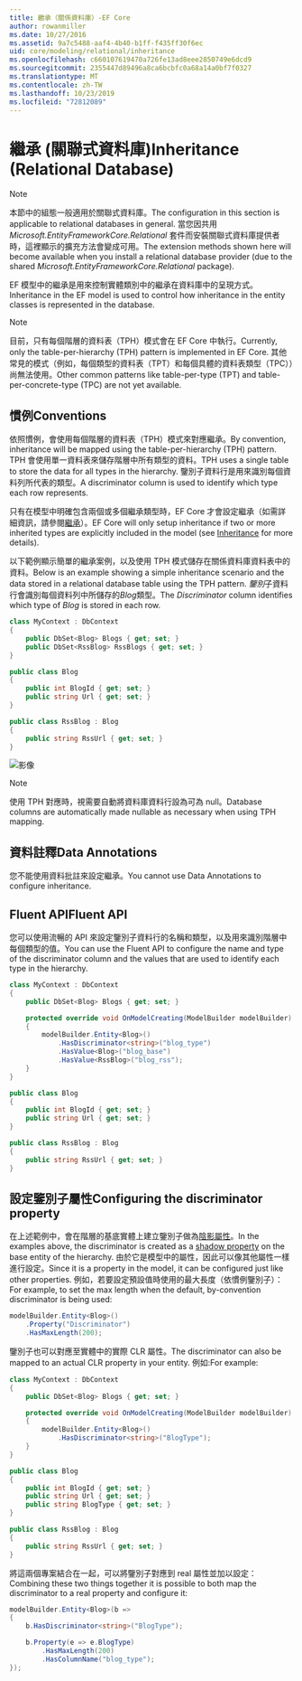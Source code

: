 ```yaml
---
title: 繼承（關係資料庫）-EF Core
author: rowanmiller
ms.date: 10/27/2016
ms.assetid: 9a7c5488-aaf4-4b40-b1ff-f435ff30f6ec
uid: core/modeling/relational/inheritance
ms.openlocfilehash: c660107619470a726fe13ad8eee2850749e6dcd9
ms.sourcegitcommit: 2355447d89496a8ca6bcbfc0a68a14a0bf7f0327
ms.translationtype: MT
ms.contentlocale: zh-TW
ms.lasthandoff: 10/23/2019
ms.locfileid: "72812089"
---
```

# <a name="inheritance-relational-database"></a><span data-ttu-id="70392-102">繼承 (關聯式資料庫)</span><span class="sxs-lookup"><span data-stu-id="70392-102">Inheritance (Relational Database)</span></span>

> [!NOTE]  
> <span data-ttu-id="70392-103">本節中的組態一般適用於關聯式資料庫。</span><span class="sxs-lookup"><span data-stu-id="70392-103">The configuration in this section is applicable to relational databases in general.</span></span> <span data-ttu-id="70392-104">當您因共用 *Microsoft.EntityFrameworkCore.Relational* 套件而安裝關聯式資料庫提供者時，這裡顯示的擴充方法會變成可用。</span><span class="sxs-lookup"><span data-stu-id="70392-104">The extension methods shown here will become available when you install a relational database provider (due to the shared *Microsoft.EntityFrameworkCore.Relational* package).</span></span>

<span data-ttu-id="70392-105">EF 模型中的繼承是用來控制實體類別中的繼承在資料庫中的呈現方式。</span><span class="sxs-lookup"><span data-stu-id="70392-105">Inheritance in the EF model is used to control how inheritance in the entity classes is represented in the database.</span></span>

> [!NOTE]  
> <span data-ttu-id="70392-106">目前，只有每個階層的資料表（TPH）模式會在 EF Core 中執行。</span><span class="sxs-lookup"><span data-stu-id="70392-106">Currently, only the table-per-hierarchy (TPH) pattern is implemented in EF Core.</span></span> <span data-ttu-id="70392-107">其他常見的模式（例如，每個類型的資料表（TPT）和每個具體的資料表類型（TPC））尚無法使用。</span><span class="sxs-lookup"><span data-stu-id="70392-107">Other common patterns like table-per-type (TPT) and table-per-concrete-type (TPC) are not yet available.</span></span>

## <a name="conventions"></a><span data-ttu-id="70392-108">慣例</span><span class="sxs-lookup"><span data-stu-id="70392-108">Conventions</span></span>

<span data-ttu-id="70392-109">依照慣例，會使用每個階層的資料表（TPH）模式來對應繼承。</span><span class="sxs-lookup"><span data-stu-id="70392-109">By convention, inheritance will be mapped using the table-per-hierarchy (TPH) pattern.</span></span> <span data-ttu-id="70392-110">TPH 會使用單一資料表來儲存階層中所有類型的資料。</span><span class="sxs-lookup"><span data-stu-id="70392-110">TPH uses a single table to store the data for all types in the hierarchy.</span></span> <span data-ttu-id="70392-111">鑒別子資料行是用來識別每個資料列所代表的類型。</span><span class="sxs-lookup"><span data-stu-id="70392-111">A discriminator column is used to identify which type each row represents.</span></span>

<span data-ttu-id="70392-112">只有在模型中明確包含兩個或多個繼承類型時，EF Core 才會設定繼承（如需詳細資訊，請參閱[繼承](../inheritance.md)）。</span><span class="sxs-lookup"><span data-stu-id="70392-112">EF Core will only setup inheritance if two or more inherited types are explicitly included in the model (see [Inheritance](../inheritance.md) for more details).</span></span>

<span data-ttu-id="70392-113">以下範例顯示簡單的繼承案例，以及使用 TPH 模式儲存在關係資料庫資料表中的資料。</span><span class="sxs-lookup"><span data-stu-id="70392-113">Below is an example showing a simple inheritance scenario and the data stored in a relational database table using the TPH pattern.</span></span> <span data-ttu-id="70392-114">*鑒別*子資料行會識別每個資料列中所儲存的*Blog*類型。</span><span class="sxs-lookup"><span data-stu-id="70392-114">The *Discriminator* column identifies which type of *Blog* is stored in each row.</span></span>

<!-- [!code-csharp[Main](samples/core/relational/Modeling/Conventions/InheritanceDbSets.cs)] -->
``` csharp
class MyContext : DbContext
{
    public DbSet<Blog> Blogs { get; set; }
    public DbSet<RssBlog> RssBlogs { get; set; }
}

public class Blog
{
    public int BlogId { get; set; }
    public string Url { get; set; }
}

public class RssBlog : Blog
{
    public string RssUrl { get; set; }
}
```

![影像](_static/inheritance-tph-data.png)

>[!NOTE]
> <span data-ttu-id="70392-116">使用 TPH 對應時，視需要自動將資料庫資料行設為可為 null。</span><span class="sxs-lookup"><span data-stu-id="70392-116">Database columns are automatically made nullable as necessary when using TPH mapping.</span></span>

## <a name="data-annotations"></a><span data-ttu-id="70392-117">資料註釋</span><span class="sxs-lookup"><span data-stu-id="70392-117">Data Annotations</span></span>

<span data-ttu-id="70392-118">您不能使用資料批註來設定繼承。</span><span class="sxs-lookup"><span data-stu-id="70392-118">You cannot use Data Annotations to configure inheritance.</span></span>

## <a name="fluent-api"></a><span data-ttu-id="70392-119">Fluent API</span><span class="sxs-lookup"><span data-stu-id="70392-119">Fluent API</span></span>

<span data-ttu-id="70392-120">您可以使用流暢的 API 來設定鑒別子資料行的名稱和類型，以及用來識別階層中每個類型的值。</span><span class="sxs-lookup"><span data-stu-id="70392-120">You can use the Fluent API to configure the name and type of the discriminator column and the values that are used to identify each type in the hierarchy.</span></span>

<!-- [!code-csharp[Main](samples/core/relational/Modeling/FluentAPI/InheritanceTPHDiscriminator.cs?highlight=7,8,9,10)] -->
``` csharp
class MyContext : DbContext
{
    public DbSet<Blog> Blogs { get; set; }

    protected override void OnModelCreating(ModelBuilder modelBuilder)
    {
        modelBuilder.Entity<Blog>()
            .HasDiscriminator<string>("blog_type")
            .HasValue<Blog>("blog_base")
            .HasValue<RssBlog>("blog_rss");
    }
}

public class Blog
{
    public int BlogId { get; set; }
    public string Url { get; set; }
}

public class RssBlog : Blog
{
    public string RssUrl { get; set; }
}
```

## <a name="configuring-the-discriminator-property"></a><span data-ttu-id="70392-121">設定鑒別子屬性</span><span class="sxs-lookup"><span data-stu-id="70392-121">Configuring the discriminator property</span></span>

<span data-ttu-id="70392-122">在上述範例中，會在階層的基底實體上建立鑒別子做為[陰影屬性](xref:core/modeling/shadow-properties)。</span><span class="sxs-lookup"><span data-stu-id="70392-122">In the examples above, the discriminator is created as a [shadow property](xref:core/modeling/shadow-properties) on the base entity of the hierarchy.</span></span> <span data-ttu-id="70392-123">由於它是模型中的屬性，因此可以像其他屬性一樣進行設定。</span><span class="sxs-lookup"><span data-stu-id="70392-123">Since it is a property in the model, it can be configured just like other properties.</span></span> <span data-ttu-id="70392-124">例如，若要設定預設值時使用的最大長度（依慣例鑒別子）：</span><span class="sxs-lookup"><span data-stu-id="70392-124">For example, to set the max length when the default, by-convention discriminator is being used:</span></span>

```C#
modelBuilder.Entity<Blog>()
    .Property("Discriminator")
    .HasMaxLength(200);
```

<span data-ttu-id="70392-125">鑒別子也可以對應至實體中的實際 CLR 屬性。</span><span class="sxs-lookup"><span data-stu-id="70392-125">The discriminator can also be mapped to an actual CLR property in your entity.</span></span> <span data-ttu-id="70392-126">例如:</span><span class="sxs-lookup"><span data-stu-id="70392-126">For example:</span></span>

```C#
class MyContext : DbContext
{
    public DbSet<Blog> Blogs { get; set; }

    protected override void OnModelCreating(ModelBuilder modelBuilder)
    {
        modelBuilder.Entity<Blog>()
            .HasDiscriminator<string>("BlogType");
    }
}

public class Blog
{
    public int BlogId { get; set; }
    public string Url { get; set; }
    public string BlogType { get; set; }
}

public class RssBlog : Blog
{
    public string RssUrl { get; set; }
}
```

<span data-ttu-id="70392-127">將這兩個專案結合在一起，可以將鑒別子對應到 real 屬性並加以設定：</span><span class="sxs-lookup"><span data-stu-id="70392-127">Combining these two things together it is possible to both map the discriminator to a real property and configure it:</span></span>

```C#
modelBuilder.Entity<Blog>(b =>
{
    b.HasDiscriminator<string>("BlogType");

    b.Property(e => e.BlogType)
        .HasMaxLength(200)
        .HasColumnName("blog_type");
});
```
